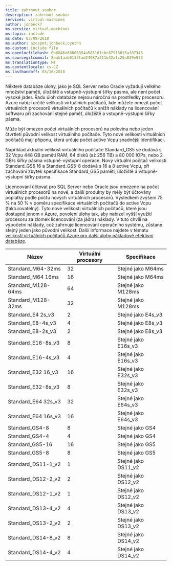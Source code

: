 ```yaml
---
title: zahrnout soubor
description: zahrnout soubor
services: virtual-machines
author: jonbeck7
ms.service: virtual-machines
ms.topic: include
ms.date: 03/09/2018
ms.author: azcspmt;jonbeck;cynthn
ms.custom: include file
ms.openlocfilehash: 0b6846a68806354a58516fcbc87913815af87343
ms.sourcegitcommit: 8aab1aab0135fad24987a311b42a1c25a839e9f3
ms.translationtype: MT
ms.contentlocale: cs-CZ
ms.lasthandoff: 03/16/2018
---
```

Některé databáze úlohy, jako je SQL Server nebo Oracle vyžadují velkého množství paměti, úložiště a vstupně-výstupní šířky pásma, ale není počet vysoké jader. Řadu úloh databáze nejsou náročná na prostředky procesoru. Azure nabízí určité velikosti virtuálních počítačů, kde můžete omezit počet virtuálních procesorů virtuálních počítačů k snížit náklady na licencování softwaru při zachování stejné paměť, úložiště a vstupně-výstupní šířky pásma.

Může být omezen počet virtuálních procesorů na polovina nebo jeden čtvrtletí původní velikost virtuálního počítače. Tyto nové velikosti virtuálních počítačů mají příponu, která určuje počet active Vcpu snadnější identifikaci.

Například aktuální velikost virtuálního počítače Standard_GS5 se dodává s 32 Vcpu 448 GB paměti RAM, 64 disků (až 256 TB) a 80 000 IOPs, nebo 2 GB/s šířky pásma vstupně-výstupní operace. Nový virtuální počítač velikosti Standard_GS5 16 a Standard_GS5-8 dodává s 16 a 8 active Vcpu, při zachování zbytek specifikace Standard_GS5 paměti, úložiště a vstupně-výstupní šířky pásma.

Licencování účtovat pro SQL Server nebo Oracle jsou omezené na počet virtuálních procesorů na nové, a další produkty by měly být účtovány poplatky podle počtu nových virtuálních procesorů. Výsledkem zvýšení 75 % na 50 % v poměru specifikace virtuálních počítačů do active Vcpu (fakturovatelný). Tyto nové velikosti virtuálních počítačů, které jsou dostupné jenom v Azure, povolení úlohy tak, aby nabízel vyšší využití procesoru za zlomek licencování (za jádra) náklady. V tuto chvíli na výpočetní náklady, což zahrnuje licencování operačního systému, zůstane stejný jeden jako původní velikost. Další informace najdete v tématu [velikostí virtuálních počítačů Azure pro další úlohy nákladově efektivní databáze](https://azure.microsoft.com/blog/announcing-new-azure-vm-sizes-for-more-cost-effective-database-workloads/).


| Název                | Virtuální procesory | Specifikace           |
|---------------------|------|-----------------|
| Standard_M64-32ms   | 32   | Stejné jako M64ms   |
| Standard_M64 16ms   | 16   | Stejné jako M64ms   |
| Standard_M128-64ms  | 64   | Stejné jako M128ms  |
| Standard_M128-32ms  | 32   | Stejné jako M128ms  |
| Standard_E4 2s_v3   | 2    | Stejné jako E4s_v3  |
| Standard_E8-4s_v3   | 4    | Stejné jako E8s_v3  |
| Standard_E8-2s_v3   | 2    | Stejné jako E8s_v3  |
| Standard_E16-8s_v3  | 8    | Stejné jako E16s_v3 |
| Standard_E16-4s_v3  | 4    | Stejné jako E16s_v3 |
| Standard_E32 16_v3  | 16   | Stejné jako E32s_v3 |
| Standard_E32-8s_v3  | 8    | Stejné jako E32s_v3 |
| Standard_E64 32s_v3 | 32   | Stejné jako E64s_v3 |
| Standard_E64 16s_v3 | 16   | Stejné jako E64s_v3 |
| Standard_GS4-8      | 8    | Stejné jako GS4     |
| Standard_GS4-4      | 4    | Stejné jako GS4     |
| Standard_GS5-16     | 16   | Stejné jako GS5     |
| Standard_GS5-8      | 8    | Stejné jako GS5     |
| Standard_DS11-1_v2  | 1    | Stejné jako DS11_v2 |
| Standard_DS12-2_v2  | 2    | Stejné jako DS12_v2 |
| Standard_DS12-1_v2  | 1    | Stejné jako DS12_v2 |
| Standard_DS13-4_v2  | 4    | Stejné jako DS13_v2 |
| Standard_DS13-2_v2  | 2    | Stejné jako DS13_v2 |
| Standard_DS14-8_v2  | 8    | Stejné jako DS14_v2 |
| Standard_DS14-4_v2  | 4    | Stejné jako DS14_v2 |
